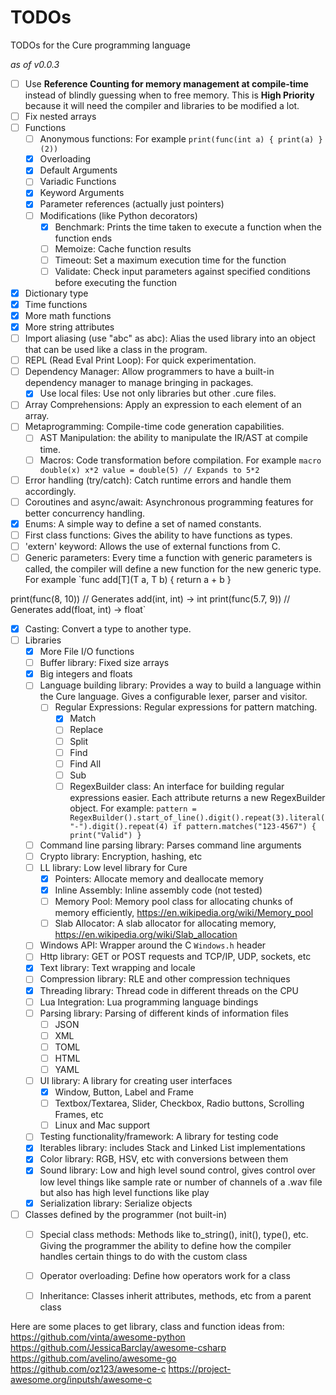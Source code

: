 # TODOs
 TODOs for the Cure programming language

*as of v0.0.3*
- [ ] Use **Reference Counting for memory management at compile-time** instead of blindly guessing when to free memory. This is **High Priority** because it will need the compiler and libraries to be modified a lot.
- [ ] Fix nested arrays
- [ ] Functions
    - [ ] Anonymous functions: For example `print(func(int a) {
    print(a)
}(2))`
    - [x] Overloading
    - [x] Default Arguments
    - [ ] Variadic Functions
    - [x] Keyword Arguments
    - [x] Parameter references (actually just pointers)
    - [ ] Modifications (like Python decorators)
        - [x] Benchmark: Prints the time taken to execute a function when the function ends
        - [ ] Memoize: Cache function results
        - [ ] Timeout: Set a maximum execution time for the function
        - [ ] Validate: Check input parameters against specified conditions before executing the function
- [x] Dictionary type
- [x] Time functions
- [x] More math functions
- [x] More string attributes
- [ ] Import aliasing (use "abc" as abc): Alias the used library into an object that can be used like a class in the program.
- [ ] REPL (Read Eval Print Loop): For quick experimentation.
- [ ] Dependency Manager: Allow programmers to have a built-in dependency manager to manage bringing in packages.
    - [x] Use local files: Use not only libraries but other .cure files.
- [ ] Array Comprehensions: Apply an expression to each element of an array.
- [ ] Metaprogramming: Compile-time code generation capabilities.
    - [ ] AST Manipulation: the ability to manipulate the IR/AST at compile time.
    - [ ] Macros: Code transformation before compilation. For example `macro double(x) x*2
value = double(5) // Expands to 5*2`
- [ ] Error handling (try/catch): Catch runtime errors and handle them accordingly.
- [ ] Coroutines and async/await: Asynchronous programming features for better concurrency handling.
- [x] Enums: A simple way to define a set of named constants.
- [ ] First class functions: Gives the ability to have functions as types.
- [ ] 'extern' keyword: Allows the use of external functions from C.
- [ ] Generic parameters: Every time a function with generic parameters is called, the compiler will define a new function for the new generic type. For example `func add[T](T a, T b) {
    return a + b
}

print(func(8, 10)) // Generates add(int, int) -> int
print(func(5.7, 9)) // Generates add(float, int) -> float`
- [x] Casting: Convert a type to another type.
- [ ] Libraries
    - [x] More File I/O functions
    - [ ] Buffer library: Fixed size arrays
    - [x] Big integers and floats
    - [ ] Language building library: Provides a way to build a language within the Cure language. Gives a configurable lexer, parser and visitor.
        - [ ] Regular Expressions: Regular expressions for pattern matching.
            - [x] Match
            - [ ] Replace
            - [ ] Split
            - [ ] Find
            - [ ] Find All
            - [ ] Sub
            - [ ] RegexBuilder class: An interface for building regular expressions easier. Each attribute returns a new RegexBuilder object. For example: `pattern = RegexBuilder().start_of_line().digit().repeat(3).literal("-").digit().repeat(4)
if pattern.matches("123-4567") {
    print("Valid")
}`
    - [ ] Command line parsing library: Parses command line arguments
    - [ ] Crypto library: Encryption, hashing, etc
    - [ ] LL library: Low level library for Cure
        - [x] Pointers: Allocate memory and deallocate memory
        - [x] Inline Assembly: Inline assembly code (not tested)
        - [ ] Memory Pool: Memory pool class for allocating chunks of memory efficiently, https://en.wikipedia.org/wiki/Memory_pool
        - [ ] Slab Allocator: A slab allocator for allocating memory, https://en.wikipedia.org/wiki/Slab_allocation
    - [ ] Windows API: Wrapper around the C `Windows.h` header
    - [ ] Http library: GET or POST requests and TCP/IP, UDP, sockets, etc
    - [x] Text library: Text wrapping and locale
    - [ ] Compression library: RLE and other compression techniques
    - [x] Threading library: Thread code in different threads on the CPU
    - [ ] Lua Integration: Lua programming language bindings
    - [ ] Parsing library: Parsing of different kinds of information files
        - [ ] JSON
        - [ ] XML
        - [ ] TOML
        - [ ] HTML
        - [ ] YAML
    - [ ] UI library: A library for creating user interfaces
        - [x] Window, Button, Label and Frame
        - [ ] Textbox/Textarea, Slider, Checkbox, Radio buttons, Scrolling Frames, etc
        - [ ] Linux and Mac support
    - [ ] Testing functionality/framework: A library for testing code
    - [x] Iterables library: includes Stack and Linked List implementations
    - [x] Color library: RGB, HSV, etc with conversions between them
    - [x] Sound library: Low and high level sound control, gives control over low level things like sample rate or number of channels of a .wav file but also has high level functions like play
    - [x] Serialization library: Serialize objects
- [ ] Classes defined by the programmer (not built-in)
    - [ ] Special class methods: Methods like to_string(), init(), type(), etc. Giving the programmer the ability to define how the compiler handles certain things to do with the custom class
    - [ ] Operator overloading: Define how operators work for a class
    - [ ] Inheritance: Classes inherit attributes, methods, etc from a parent class


Here are some places to get library, class and function ideas from:
https://github.com/vinta/awesome-python
https://github.com/JessicaBarclay/awesome-csharp
https://github.com/avelino/awesome-go
https://github.com/oz123/awesome-c
https://project-awesome.org/inputsh/awesome-c
